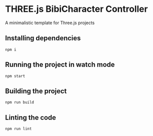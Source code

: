 # THREE.js BibiCharacter Controller

A minimalistic template for Three.js projects


## Installing dependencies

    npm i

## Running the project in watch mode

    npm start

## Building the project

    npm run build

## Linting the code

    npm run lint

